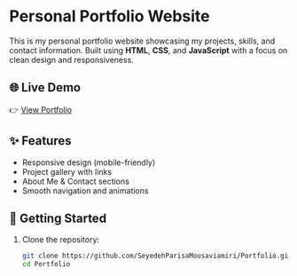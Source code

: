 # Personal Portfolio Website

This is my personal portfolio website showcasing my projects, skills, and contact information. Built using **HTML**, **CSS**, and **JavaScript** with a focus on clean design and responsiveness.

## 🌐 Live Demo
👉 [View Portfolio](https://parisamousavi-portfolio.netlify.app/)

## ✨ Features
- Responsive design (mobile-friendly)
- Project gallery with links
- About Me & Contact sections
- Smooth navigation and animations

## 🚀 Getting Started
1. Clone the repository:
   ```bash
   git clone https://github.com/SeyedehParisaMousaviamiri/Portfolio.git
   cd Portfolio

